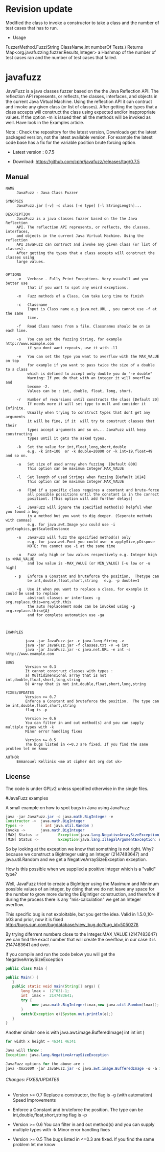# Revision update

Modified the class to invoke a constructor to take a class and the number of test cases that has to run. 

* Usage

FuzzerMethod.Fuzz(String ClassName,int numberOf Tests.)
Returns Map<org.javafuzzing.fuzzer.Results,Integer> a Hashmap of the number of test cases ran and the number of test cases that failed. 

# javafuzz

<p>JavaFuzz is a java classes fuzzer based on the the Java Reflection API. The reflection API represents, or reflects, the classes, interfaces, and objects in the current Java Virtual Machine. Using the reflection API it can contruct and invoke any given class (or list of classes). After getting the types that a class accepts will construct the class using expected and/or inappropriate values. If the option -m is issued then all the methods will be invoked as well. Have look in the Examples article.

Note : Check the repository for the latest version, Downloads get the latest packaged version, not the latest available version. For example the latest code base has a fix for the variable position brute forcing option.
</p>

* Latest version : 0.7.5

* Download: https://github.com/cphr/javafuzz/releases/tag/0.7.5


Manual
------

    NAME
         JavaFuzz - Java Class Fuzzer

    SYNOPSIS
         JavaFuzz.jar [-v] -c class [-e type] [-l StringLength]...

    DESCRIPTION
         JavaFuzz is a java classes fuzzer based on the the Java Reflection
         API. The reflection API represents, or reflects, the classes, interfaces,
         and objects in the current Java Virtual Machine. Using the reflection
         API JavaFuzz can contruct and invoke any given class (or list of classes).
         After getting the types that a class accepts will construct the classes using
         large values.


    OPTIONS
         -v   Verbose - Fully Print Exceptions. Very usuafull and you better use
              that if you want to spot any weird exceptions.

         -m   Fuzz methods of a Class, Can take Long time to finish

         -c   Classname
              Input is Class name e.g java.net.URL , you cannot use -f at the same
              time.

         -f   Read Class names from a file. Classnames should be on in each line.

         -s   You can set the fuzzing String, for example http://www.example.com
              if you dont want repeats, use it with -l1

         -e   You can set the type you want to overflow with the MAX_VALUE on top
              for example if you want to pass twice the size of a double to a class
              which is defined to accept only double you do "-e double"
              Warning: If you do that with an integer it will overflow  and
              become -2.
              Values can be : int, double, float, long, short.

         -r   Number of recursions until constructs the class [Default 20]
              If needs more it will set type to null and consider it Infinite.
              Usually when trying to construct types that dont get any arguments
              it will be fine, if it  will try to construct classes that their
              types accept arguments and so on... JavaFuzz will keep constructing
              types until it gets the asked types.

         -k   Set the value for int,float,long,short,double
              e.g. -k int=100  or -k double=20000 or -k int=19,float=49 and so on.

         -a   Set size of used array when fuzzing  [Default 800]
              This option can be maximum Integer.MAX_VALUE

         -l   Set length of used Strings when fuzzing [Default 1024]
              This option can be maximum Integer.MAX_VALUE

         -o   Find if a specific class requires a cosntant and brute-force
              all possible possitions until the constant is in the correct
              positiont. [This option will add further delays]

         -i   JavaFuzz will ignore the specified method(s) helpful when you found a bug
              in a method but you want to dig deeper. (Seperate methods with commas)
              e.g. for java.awt.Image you could use -i getGraphics,getScaledInstance

         -n   JavaFuzz will fuzz the specified method(s) only
              e.g. for java.awt.Font you could use -n applySize,pDispose
              NOTE: You cannot use -i at the same time

         -u   Fuzz only high or low values respectively e.g. Integer high is +MAX_VALUE
              and low value is -MAX_VALUE (or MIN_VALUE) [-u low or -u high]

        - p   Enforce a Constant and bruteforce the position.  Thetype can
              be int,double,float,short,string   e.g. -p double=1

         -g   Use it when you want to replace a class, for example it could be used to replace
              abstract classes or interfaces -g org.replace.this=org.with.this
              the auto replacement mode can be invoked using -g org.replace.this={A}
              and for complete automation use -ga



    EXAMPLES

             java -jar JavaFuzz.jar -c java.lang.String -v
             java -jar JavaFuzz.jar -f classes.txt -v -e int
             java -jar JavaFuzz.jar -c java.net.URL -e int -s http://www.example.com

    BUGS
             Version <= 0.3
             It cannot construct classes with types :
             a) Multidimensional array that is not int,double,float,short,long,string
             b) Array that is not int,double,float,short,long,string

    FIXES/UPDATES
             Version >= 0.7
             Enforce a Constant and bruteforce the position.  The type can be int,double,float,short,string
             flag is -p

             Version >= 0.6
             You can filter in and out method(s) and you can supply multiple types with -k
             Minor error handling fixes

             Version >= 0.5
             The bugs listed in <=0.3 are fixed. If you find the same problem let me know

    AUTHOR
         Emmanouel Kellinis <me at cipher dot org dot uk>


License
-------

The code is under GPLv2 unless specified otherwise in the single files.

#JavaFuzz examples

A small example on how to spot bugs in Java using JavaFuzz:

```java
java -jar JavaFuzz.jar -c java.math.BigInteger -v
Constructor ->  java.math.BigInteger
Types ->        ( int java.util.Random )
Invoke ->       java.math.BigInteger
[MAX] Status ->         Exception(java.lang.NegativeArraySizeException)
[MIN] Status ->         Exception(java.lang.IllegalArgumentException: numBits must be non-negative)
```


So by looking at the exception we know that something is not right. Why?
because we construct a BigInteger using an Integer (2147483647) and java.util.Random
and we get a NegativeArraySizeException exception.

How is this possible when we supplied a positive integer which is a "valid" type?

Well, JavaFuzz tried to create a BigIntiger using the Maximum and Minimum possible values of an 
integer, by doing that we do not leave any space for the number to grow more during the BigIntiger 
construction, and therefore if during the process there is any "mis-calculation" we get an Integer 
overflow.

This specific bug is not exploitable, but you get the idea.
Valid in 1.5.0_10-b03 and prior, now it is fixed
http://bugs.sun.com/bugdatabase/view_bug.do?bug_id=5050278

By trying diferrent numbers close to the Integer.MAX_VALUE (2147483647) we can find the exact 
number that will create the overflow, in our case it is 2147483641 and over.


If you compile and run the code below you will get the NegativeArraySizeException
```java
public class Main {

public Main() {
   }
   public static void main(String[] args) {
       long lmax =  (2^63)-1;
       int  imax =  2147483641;
       try {
       		new java.math.BigInteger(imax,new java.util.Random(lmax));
       }
       catch(Exception e){System.out.println(e);}
   }
} 
```

Another similar one is with  java.awt.image.BufferedImage( int int int )


```java
for width x height = 46341 46341

Java will throw :
Exception: java.lang.NegativeArraySizeException
```
```java
JavaFuzz options for the above are :
java -Xmx500M -jar JavaFuzz.jar -c java.awt.image.BufferedImage -o -a 10 -k int=46341 -v 
```

###### Changes: FIXES/UPDATES

* Version >= 0.7 Replace a constructor, the flag is -g (with automation) Speed Improvements

* Enforce a Constant and bruteforce the position. The type can be int,double,float,short,string
flag is -p

* Version >= 0.6 You can filter in and out method(s) and you can supply multiple types with -k Minor error handling fixes

* Version >= 0.5 The bugs listed in <=0.3 are fixed. If you find the same problem let me know

